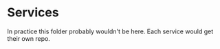 # Services

In practice this folder probably wouldn't be here. Each service would get their own repo.